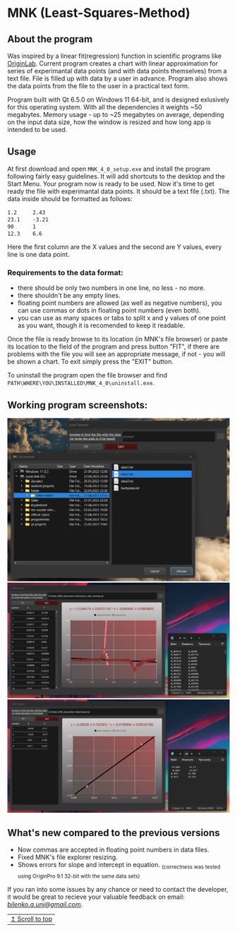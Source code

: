 # MNK (Least-Squares-Method)
## About the program
Was inspired by a linear fit(regression) function in scientific programs like [OriginLab](https://en.wikipedia.org/wiki/Origin_(data_analysis_software)). 
Current program creates a chart with linear approximation for series of experimantal data points (and with data points themselves) from a text file. File is filled up with data by a user in advance.
Program also shows the data points from the file to the user in a practical text form.

Program built with Qt 6.5.0 on Windows 11 64-bit, and is designed exlusively for this operating system.
With all the dependencies it weights ~50 megabytes.
Memory usage - up to ~25 megabytes on average, depending on the input data size, how the window is resized and how long app is intended to be used.

## Usage
At first download and open `MNK_4_0_setup.exe` and install the program following fairly easy guidelines. It will add shortcuts to the desktop and the Start Menu. Your program now is ready to be used. 
Now it's time to get ready the file with experimantal data points. It should be a text file (.txt). The data inside should be formatted as follows:
```
1.2     2.43
23.1	-3.21
90	    1
12.3	6.6
```
Here the first column are the X values and the second are Y values, every line is one data point. 
### Requirements to the data format:
- there should be only two numbers in one line, no less - no more.
- there shouldn't be any empty lines.
- floating point numbers are allowed (as well as negative numbers), you can use commas or dots in floating point numbers (even both).
- you can use as many spaces or tabs to split x and y values of one point as you want, though it is recomended to keep it readable.

Once the file is ready browse to its location (in MNK's file browser) or paste its location to the field of the program and press button "FIT", if there are problems with the file you will see an appropriate message, if not - you will be shown a chart. To exit simply press the "EXIT" button.

To uninstall the program open the file browser and find `PATH\WHERE\YOU\INSTALLED\MNK_4_0\uninstall.exe`. 

## Working program screenshots:
![image](https://github.com/Andriy-Bilenko/MNK-Least-Squares-Method-/blob/main/src/Working_program_screenshot_1.png)
![image](https://github.com/Andriy-Bilenko/MNK-Least-Squares-Method-/blob/main/src/Working_program_screenshot_2.png)
![image](https://github.com/Andriy-Bilenko/MNK-Least-Squares-Method-/blob/main/src/Working_program_screenshot_3.png)
## What's new compared to the previous versions
- Now commas are accepted in floating point numbers in data files.
- Fixed MNK's file explorer resizing.
- Shows errors for slope and intercept in equation. <sub>(correctness was tested using OriginPro 9.1 32-bit with the same data sets)</sub>



If you ran into some issues by any chance or need to contact the developer, it would be great to recieve your valuable feedback on email: *bilenko.a.uni@gmail.com*.

<div align="right">
<table><td>
<a href="#start-of-content">↥ Scroll to top</a>
</td></table>
</div>